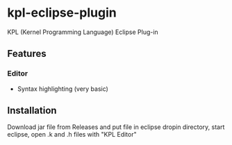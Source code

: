 # kpl-eclipse-plugin
KPL (Kernel Programming Language) Eclipse Plug-in

## Features

### Editor

- Syntax highlighting (very basic) 

## Installation

Download jar file from Releases and put file in eclipse dropin directory, start eclipse, open .k and .h files with "KPL Editor"
